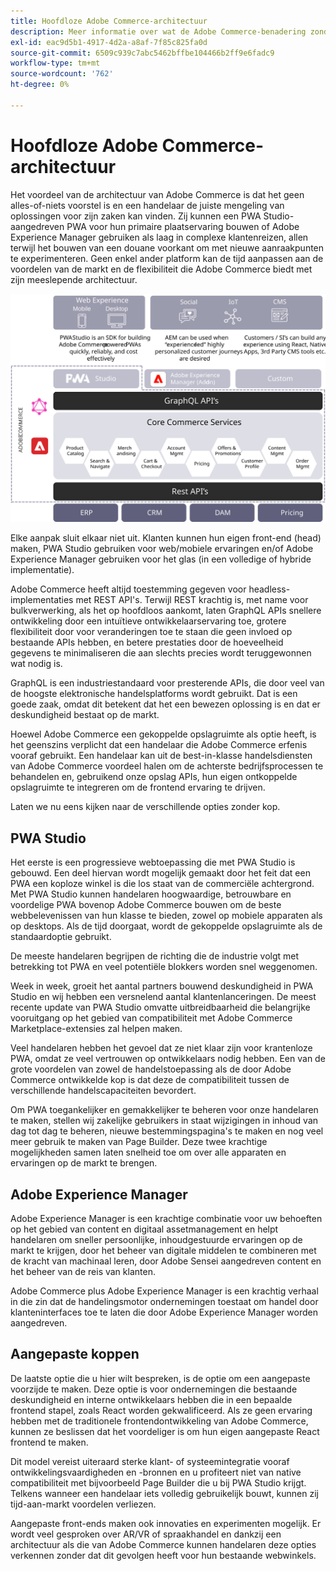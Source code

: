 ```yaml
---
title: Hoofdloze Adobe Commerce-architectuur
description: Meer informatie over wat de Adobe Commerce-benadering zonder kop uniek maakt.
exl-id: eac9d5b1-4917-4d2a-a8af-7f85c825fa0d
source-git-commit: 6509c939c7abc5462bffbe104466b2ff9e6fadc9
workflow-type: tm+mt
source-wordcount: '762'
ht-degree: 0%

---
```


# Hoofdloze Adobe Commerce-architectuur

Het voordeel van de architectuur van Adobe Commerce is dat het geen alles-of-niets voorstel is en een handelaar de juiste mengeling van oplossingen voor zijn zaken kan vinden. Zij kunnen een PWA Studio-aangedreven PWA voor hun primaire plaatservaring bouwen of Adobe Experience Manager gebruiken als laag in complexe klantenreizen, allen terwijl het bouwen van een douane voorkant om met nieuwe aanraakpunten te experimenteren. Geen enkel ander platform kan de tijd aanpassen aan de voordelen van de markt en de flexibiliteit die Adobe Commerce biedt met zijn meeslepende architectuur.

![Diagram met een Adobe Commerce storefronarchitectuur zonder kop](../../../assets/playbooks/headless-storefront-architecture.svg)

Elke aanpak sluit elkaar niet uit. Klanten kunnen hun eigen front-end (head) maken, PWA Studio gebruiken voor web/mobiele ervaringen en/of Adobe Experience Manager gebruiken voor het glas (in een volledige of hybride implementatie).

Adobe Commerce heeft altijd toestemming gegeven voor headless-implementaties met REST API&#39;s. Terwijl REST krachtig is, met name voor bulkverwerking, als het op hoofdloos aankomt, laten GraphQL APIs snellere ontwikkeling door een intuïtieve ontwikkelaarservaring toe, grotere flexibiliteit door voor veranderingen toe te staan die geen invloed op bestaande APIs hebben, en betere prestaties door de hoeveelheid gegevens te minimaliseren die aan slechts precies wordt teruggewonnen wat nodig is.

GraphQL is een industriestandaard voor presterende APIs, die door veel van de hoogste elektronische handelsplatforms wordt gebruikt. Dat is een goede zaak, omdat dit betekent dat het een bewezen oplossing is en dat er deskundigheid bestaat op de markt.

Hoewel Adobe Commerce een gekoppelde opslagruimte als optie heeft, is het geenszins verplicht dat een handelaar die Adobe Commerce erfenis vooraf gebruikt. Een handelaar kan uit de best-in-klasse handelsdiensten van Adobe Commerce voordeel halen om de achterste bedrijfsprocessen te behandelen en, gebruikend onze opslag APIs, hun eigen ontkoppelde opslagruimte te integreren om de frontend ervaring te drijven.

Laten we nu eens kijken naar de verschillende opties zonder kop.

## PWA Studio

Het eerste is een progressieve webtoepassing die met PWA Studio is gebouwd. Een deel hiervan wordt mogelijk gemaakt door het feit dat een PWA een koploze winkel is die los staat van de commerciële achtergrond. Met PWA Studio kunnen handelaren hoogwaardige, betrouwbare en voordelige PWA bovenop Adobe Commerce bouwen om de beste webbelevenissen van hun klasse te bieden, zowel op mobiele apparaten als op desktops. Als de tijd doorgaat, wordt de gekoppelde opslagruimte als de standaardoptie gebruikt.

De meeste handelaren begrijpen de richting die de industrie volgt met betrekking tot PWA en veel potentiële blokkers worden snel weggenomen.

Week in week, groeit het aantal partners bouwend deskundigheid in PWA Studio en wij hebben een versnelend aantal klantenlanceringen. De meest recente update van PWA Studio omvatte uitbreidbaarheid die belangrijke vooruitgang op het gebied van compatibiliteit met Adobe Commerce Marketplace-extensies zal helpen maken.

Veel handelaren hebben het gevoel dat ze niet klaar zijn voor krantenloze PWA, omdat ze veel vertrouwen op ontwikkelaars nodig hebben. Een van de grote voordelen van zowel de handelstoepassing als de door Adobe Commerce ontwikkelde kop is dat deze de compatibiliteit tussen de verschillende handelscapaciteiten bevordert.

Om PWA toegankelijker en gemakkelijker te beheren voor onze handelaren te maken, stellen wij zakelijke gebruikers in staat wijzigingen in inhoud van dag tot dag te beheren, nieuwe bestemmingspagina&#39;s te maken en nog veel meer gebruik te maken van Page Builder. Deze twee krachtige mogelijkheden samen laten snelheid toe om over alle apparaten en ervaringen op de markt te brengen.

## Adobe Experience Manager

Adobe Experience Manager is een krachtige combinatie voor uw behoeften op het gebied van content en digitaal assetmanagement en helpt handelaren om sneller persoonlijke, inhoudgestuurde ervaringen op de markt te krijgen, door het beheer van digitale middelen te combineren met de kracht van machinaal leren, door Adobe Sensei aangedreven content en het beheer van de reis van klanten.

Adobe Commerce plus Adobe Experience Manager is een krachtig verhaal in die zin dat de handelingsmotor ondernemingen toestaat om handel door klanteninterfaces toe te laten die door Adobe Experience Manager worden aangedreven.

## Aangepaste koppen

De laatste optie die u hier wilt bespreken, is de optie om een aangepaste voorzijde te maken. Deze optie is voor ondernemingen die bestaande deskundigheid en interne ontwikkelaars hebben die in een bepaalde frontend stapel, zoals React worden gekwalificeerd. Als ze geen ervaring hebben met de traditionele frontendontwikkeling van Adobe Commerce, kunnen ze beslissen dat het voordeliger is om hun eigen aangepaste React frontend te maken.

Dit model vereist uiteraard sterke klant- of systeemintegratie vooraf ontwikkelingsvaardigheden en -bronnen en u profiteert niet van native compatibiliteit met bijvoorbeeld Page Builder die u bij PWA Studio krijgt. Telkens wanneer een handelaar iets volledig gebruikelijk bouwt, kunnen zij tijd-aan-markt voordelen verliezen.

Aangepaste front-ends maken ook innovaties en experimenten mogelijk. Er wordt veel gesproken over AR/VR of spraakhandel en dankzij een architectuur als die van Adobe Commerce kunnen handelaren deze opties verkennen zonder dat dit gevolgen heeft voor hun bestaande webwinkels.
